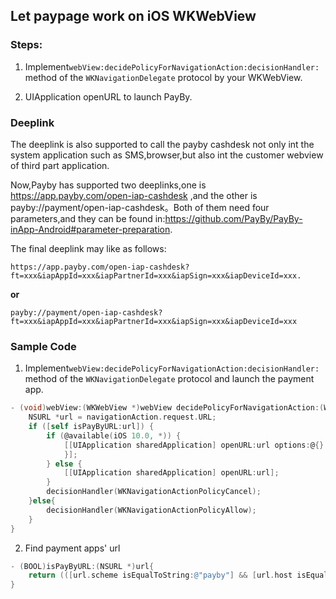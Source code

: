 ## Let paypage work on iOS  WKWebView

### Steps:

1. Implement`webView:decidePolicyForNavigationAction:decisionHandler:`method of the `WKNavigationDelegate` protocol  by your WKWebView.

2. UIApplication openURL to launch PayBy.

   
### Deeplink 
The deeplink is also supported to call the payby cashdesk not only int the system application such as SMS,browser,but also int the customer webview of third part application.

Now,Payby has supported two deeplinks,one is https://app.payby.com/open-iap-cashdesk ,and the other is payby://payment/open-iap-cashdesk。Both of them need four parameters,and they can be found in:https://github.com/PayBy/PayBy-inApp-Android#parameter-preparation.

The final deeplink may like as follows:

```
https://app.payby.com/open-iap-cashdesk?ft=xxx&iapAppId=xxx&iapPartnerId=xxx&iapSign=xxx&iapDeviceId=xxx.
```
**or**

```
payby://payment/open-iap-cashdesk?ft=xxx&iapAppId=xxx&iapPartnerId=xxx&iapSign=xxx&iapDeviceId=xxx
```

### Sample Code

1. Implement`webView:decidePolicyForNavigationAction:decisionHandler:`method of the `WKNavigationDelegate` protocol    and launch the payment app.

```Objective-C
- (void)webView:(WKWebView *)webView decidePolicyForNavigationAction:(WKNavigationAction *)navigationAction decisionHandler:(void (^)(WKNavigationActionPolicy))decisionHandler{
    NSURL *url = navigationAction.request.URL;
    if ([self isPayByURL:url]) {
        if (@available(iOS 10.0, *)) {
            [[UIApplication sharedApplication] openURL:url options:@{} completionHandler:^(BOOL success) {
            }];
        } else {
            [[UIApplication sharedApplication] openURL:url];
        }
        decisionHandler(WKNavigationActionPolicyCancel);
    }else{
        decisionHandler(WKNavigationActionPolicyAllow);
    }
}
```

2. Find payment apps' url

```Objective-C
- (BOOL)isPayByURL:(NSURL *)url{
    return (([url.scheme isEqualToString:@"payby"] && [url.host isEqualToString:@"payment"]) || ([url.scheme isEqualToString:@"https"] && [url.host isEqualToString:@"app.payby.com"])) && [url.path isEqualToString:@"/open-iap-cashdesk"];
}

```
